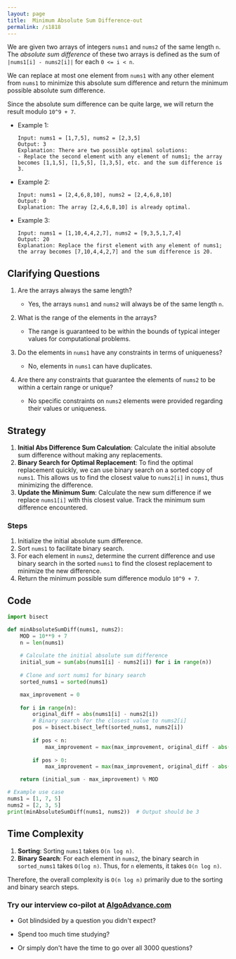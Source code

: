 ```yaml
---
layout: page
title:  Minimum Absolute Sum Difference-out
permalink: /s1818
---
```


We are given two arrays of integers `nums1` and `nums2` of the same length `n`. The *absolute sum difference* of these two arrays is defined as the sum of `|nums1[i] - nums2[i]|` for each `0 <= i < n`.

We can replace at most one element from `nums1` with any other element from `nums1` to minimize this absolute sum difference and return the minimum possible absolute sum difference.

Since the absolute sum difference can be quite large, we will return the result modulo `10^9 + 7`.

* Example 1:
  ```
  Input: nums1 = [1,7,5], nums2 = [2,3,5]
  Output: 3
  Explanation: There are two possible optimal solutions:
  - Replace the second element with any element of nums1; the array becomes [1,1,5], [1,5,5], [1,3,5], etc. and the sum difference is 3.
  ```

* Example 2:
  ```
  Input: nums1 = [2,4,6,8,10], nums2 = [2,4,6,8,10]
  Output: 0
  Explanation: The array [2,4,6,8,10] is already optimal.
  ```

* Example 3:
  ```
  Input: nums1 = [1,10,4,4,2,7], nums2 = [9,3,5,1,7,4]
  Output: 20
  Explanation: Replace the first element with any element of nums1; the array becomes [7,10,4,4,2,7] and the sum difference is 20.
  ```

## Clarifying Questions

1. Are the arrays always the same length?
   - Yes, the arrays `nums1` and `nums2` will always be of the same length `n`.

2. What is the range of the elements in the arrays?
   - The range is guaranteed to be within the bounds of typical integer values for computational problems.

3. Do the elements in `nums1` have any constraints in terms of uniqueness?
   - No, elements in `nums1` can have duplicates.

4. Are there any constraints that guarantee the elements of `nums2` to be within a certain range or unique?
   - No specific constraints on `nums2` elements were provided regarding their values or uniqueness.

## Strategy

1. **Initial Abs Difference Sum Calculation**: Calculate the initial absolute sum difference without making any replacements.
2. **Binary Search for Optimal Replacement**: To find the optimal replacement quickly, we can use binary search on a sorted copy of `nums1`. This allows us to find the closest value to `nums2[i]` in `nums1`, thus minimizing the difference.
3. **Update the Minimum Sum**: Calculate the new sum difference if we replace `nums1[i]` with this closest value. Track the minimum sum difference encountered.

### Steps

1. Initialize the initial absolute sum difference.
2. Sort `nums1` to facilitate binary search.
3. For each element in `nums2`, determine the current difference and use binary search in the sorted `nums1` to find the closest replacement to minimize the new difference.
4. Return the minimum possible sum difference modulo `10^9 + 7`.

## Code

```python
import bisect

def minAbsoluteSumDiff(nums1, nums2):
    MOD = 10**9 + 7
    n = len(nums1)
    
    # Calculate the initial absolute sum difference
    initial_sum = sum(abs(nums1[i] - nums2[i]) for i in range(n))
    
    # Clone and sort nums1 for binary search
    sorted_nums1 = sorted(nums1)

    max_improvement = 0
    
    for i in range(n):
        original_diff = abs(nums1[i] - nums2[i])
        # Binary search for the closest value to nums2[i]
        pos = bisect.bisect_left(sorted_nums1, nums2[i])
        
        if pos < n:
            max_improvement = max(max_improvement, original_diff - abs(sorted_nums1[pos] - nums2[i]))
        
        if pos > 0:
            max_improvement = max(max_improvement, original_diff - abs(sorted_nums1[pos - 1] - nums2[i]))

    return (initial_sum - max_improvement) % MOD

# Example use case
nums1 = [1, 7, 5]
nums2 = [2, 3, 5]
print(minAbsoluteSumDiff(nums1, nums2))  # Output should be 3
```

## Time Complexity

1. **Sorting**: Sorting `nums1` takes `O(n log n)`.
2. **Binary Search**: For each element in `nums2`, the binary search in `sorted_nums1` takes `O(log n)`. Thus, for `n` elements, it takes `O(n log n)`.

Therefore, the overall complexity is `O(n log n)` primarily due to the sorting and binary search steps.


### Try our interview co-pilot at [AlgoAdvance.com](https://algoAdvance.com)

- Got blindsided by a question you didn't expect?

- Spend too much time studying?

- Or simply don't have the time to go over all 3000 questions?

